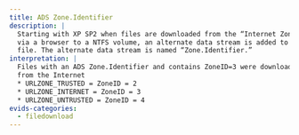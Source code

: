 ```yaml
---
title: ADS Zone.Identifier
description: |
  Starting with XP SP2 when files are downloaded from the “Internet Zone”
  via a browser to a NTFS volume, an alternate data stream is added to the
  file. The alternate data stream is named “Zone.Identifier.” 
interpretation: |
  Files with an ADS Zone.Identifier and contains ZoneID=3 were downloaded
  from the Internet
  * URLZONE_TRUSTED = ZoneID = 2
  * URLZONE_INTERNET = ZoneID = 3
  * URLZONE_UNTRUSTED = ZoneID = 4
evids-categories:
  - filedownload
---
```

